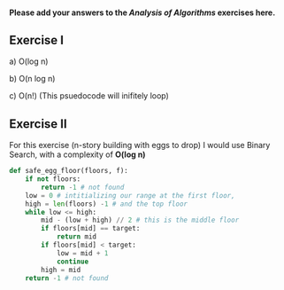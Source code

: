 #### Please add your answers to the ***Analysis of  Algorithms*** exercises here.

## Exercise I

a)
    O(log n)


b)
    O(n log n)


c)
    O(n!) (This psuedocode will inifitely loop)

## Exercise II


For this exercise (n-story building with eggs to drop) I would use Binary Search, with a complexity of **O(log n)**

```python
def safe_egg_floor(floors, f):
    if not floors:
        return -1 # not found
    low = 0 # intitializing our range at the first floor,
    high = len(floors) -1 # and the top floor
    while low <= high:
        mid - (low + high) // 2 # this is the middle floor
        if floors[mid] == target:
            return mid
        if floors[mid] < target:
            low = mid + 1
            continue
        high = mid
    return -1 # not found

```